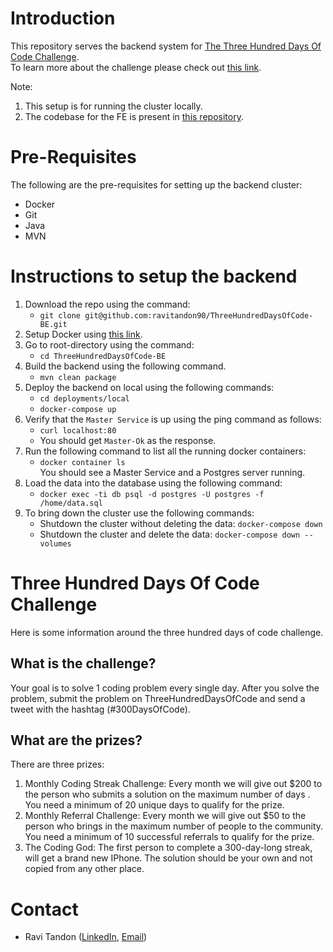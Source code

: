 # Introduction
This repository serves the backend system for [The Three Hundred Days Of Code Challenge](https://www.threehundreddaysofcode.com/).<br />
To learn more about the challenge please check out [this link](https://www.threehundreddaysofcode.com/faq).

Note: 
1. This setup is for running the cluster locally.
2. The codebase for the FE is present in [this repository](https://github.com/ravitandon90/fe-three-days-of-code). 

# Pre-Requisites
The following are the pre-requisites for setting up the backend cluster:
* Docker
* Git
* Java 
* MVN

# Instructions to setup the backend
1. Download the repo using the command:<br />
   * `git clone git@github.com:ravitandon90/ThreeHundredDaysOfCode-BE.git`
2. Setup Docker using [this link](https://docs.docker.com/get-docker/).
4. Go to root-directory using the command: <br />
   * `cd ThreeHundredDaysOfCode-BE`
5. Build the backend using the following command.<br /> 
   * `mvn clean package`
6. Deploy the backend on local using the following commands:<br />
   * `cd deployments/local` 
   * `docker-compose up`
7. Verify that the `Master Service` is up using the ping command as follows:
   * `curl localhost:80` <br />
   *  You should get `Master-Ok` as the response. 
8. Run the following command to list all the running docker containers:
   * `docker container ls` <br />
   You should see a Master Service and a Postgres server running.
9. Load the data into the database using the following command:
   * `docker exec -ti db psql -d postgres -U postgres -f  /home/data.sql` 
10. To bring down the cluster use the following commands:
    * Shutdown the cluster without deleting the data: `docker-compose down`
    * Shutdown the cluster and delete the data: `docker-compose down --volumes`

# Three Hundred Days Of Code Challenge
Here is some information around the three hundred days of code challenge.
## What is the challenge?
Your goal is to solve 1 coding problem every single day. After you solve the problem, submit the problem on ThreeHundredDaysOfCode and send a tweet with the hashtag (#300DaysOfCode).

## What are the prizes?
There are three prizes:
1. Monthly Coding Streak Challenge: Every month we will give out $200 to the person who submits a solution on the maximum number of days . You need a minimum of 20 unique days to qualify for the prize.
2. Monthly Referral Challenge: Every month we will give out $50 to the person who brings in the maximum number of people to the community. You need a minimum of 10 successful referrals to qualify for the prize.
3. The Coding God: The first person to complete a 300-day-long streak, will get a brand new IPhone. The solution should be your own and not copied from any other place.

# Contact
  * Ravi Tandon ([LinkedIn](https://www.linkedin.com/in/ravi-tandon-b6534049/), [Email](mailto:ravitandon2@gmail.com))
